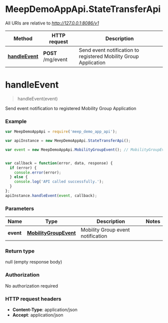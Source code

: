 # MeepDemoAppApi.StateTransferApi

All URIs are relative to *http://127.0.0.1:8086/v1*

Method | HTTP request | Description
------------- | ------------- | -------------
[**handleEvent**](StateTransferApi.md#handleEvent) | **POST** /mg/event | Send event notification to registered Mobility Group Application


<a name="handleEvent"></a>
# **handleEvent**
> handleEvent(event)

Send event notification to registered Mobility Group Application



### Example
```javascript
var MeepDemoAppApi = require('meep_demo_app_api');

var apiInstance = new MeepDemoAppApi.StateTransferApi();

var event = new MeepDemoAppApi.MobilityGroupEvent(); // MobilityGroupEvent | Mobility Group event notification


var callback = function(error, data, response) {
  if (error) {
    console.error(error);
  } else {
    console.log('API called successfully.');
  }
};
apiInstance.handleEvent(event, callback);
```

### Parameters

Name | Type | Description  | Notes
------------- | ------------- | ------------- | -------------
 **event** | [**MobilityGroupEvent**](MobilityGroupEvent.md)| Mobility Group event notification | 

### Return type

null (empty response body)

### Authorization

No authorization required

### HTTP request headers

 - **Content-Type**: application/json
 - **Accept**: application/json

